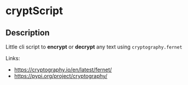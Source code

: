 cryptScript
===========
Description
-----------
Little cli script to **encrypt** or **decrypt** any text using `cryptography.fernet`

Links:

* https://cryptography.io/en/latest/fernet/
* https://pypi.org/project/cryptography/
